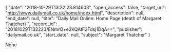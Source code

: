 {
  "date": "2018-10-29T13:22:23.814603", 
  "open_access": false, 
  "target_url": "http://www.dailymail.co.uk/home/index.html", 
  "description": null, 
  "end_date": null, 
  "title": "Daily Mail Online: Home Page (death of Margaret Thatcher) ", 
  "record_id": "20181029T132223/ENmrQ+e2KQAtF2Fdsj1DqA==", 
  "publisher": "dailymail.co.uk", 
  "start_date": null, 
  "subject": "Margaret Thatcher"
}

None